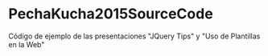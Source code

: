 # PechaKucha2015SourceCode
Código de ejemplo de las presentaciones "JQuery Tips" y "Uso de Plantillas en la Web"
